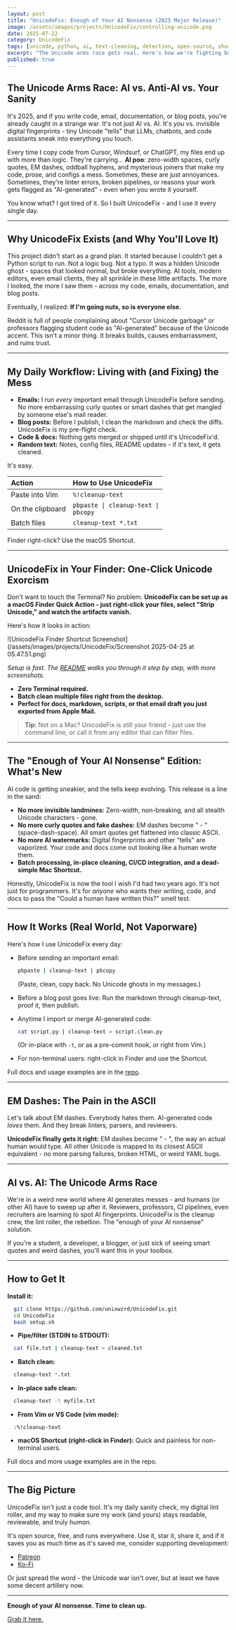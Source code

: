 ```yaml
---
layout: post
title: "UnicodeFix: Enough of Your AI Nonsense (2025 Major Release)"
image: /assets/images/projects/UnicodeFix/controlling-unicode.png
date: 2025-07-22
category: UnicodeFix
tags: [unicode, python, ai, text-cleaning, detection, open-source, shortcuts, devtools, ai-watermarks, anti-cheat]
excerpt: "The Unicode arms race gets real. Here's how we're fighting back."
published: true
---
```


## The Unicode Arms Race: AI vs. Anti-AI vs. Your Sanity

It's 2025, and if you write code, email, documentation, or blog posts, you're already caught in a strange war. It's not just AI vs. AI. It's *you* vs. invisible digital fingerprints - tiny Unicode "tells" that LLMs, chatbots, and code assistants sneak into everything you touch.

Every time I copy code from Cursor, Windsurf, or ChatGPT, my files end up with more than logic. They're carrying… **AI poo**: zero-width spaces, curly quotes, EM dashes, oddball hyphens, and mysterious joiners that make my code, prose, and configs a mess. Sometimes, these are just annoyances. Sometimes, they're linter errors, broken pipelines, or reasons your work gets flagged as "AI-generated" - even when you wrote it yourself.

You know what?
I got tired of it.
So I built UnicodeFix - and I use it every single day.

---

## Why UnicodeFix Exists (and Why You'll Love It)

This project didn't start as a grand plan. It started because I couldn't get a Python script to run. Not a logic bug. Not a typo. It was a hidden Unicode ghost - spaces that looked normal, but broke everything. AI tools, modern editors, even email clients, they all sprinkle in these little artifacts. The more I looked, the more I saw them - across my code, emails, documentation, and blog posts.

Eventually, I realized:
**If I'm going nuts, so is everyone else.**

Reddit is full of people complaining about "Cursor Unicode garbage" or professors flagging student code as "AI-generated" because of the Unicode accent. This isn't a minor thing. It breaks builds, causes embarrassment, and ruins trust.

---

## My Daily Workflow: Living with (and Fixing) the Mess

- **Emails:** I run *every* important email through UnicodeFix before sending. No more embarrassing curly quotes or smart dashes that get mangled by someone else's mail reader.
- **Blog posts:** Before I publish, I clean the markdown and check the diffs. UnicodeFix is my pre-flight check.
- **Code & docs:** Nothing gets merged or shipped until it's UnicodeFix'd.
- **Random text:** Notes, config files, README updates - if it's text, it gets cleaned.

It's easy.

| Action            | How to Use UnicodeFix                          |
|:------------------|:-----------------------------------------------|
| Paste into Vim    | <code>%!cleanup-text</code>                              |
| On the clipboard  | <code>pbpaste &#124; cleanup-text &#124; pbcopy</code>    |
| Batch files       | <code>cleanup-text *.txt</code>                           |

Finder right-click? Use the macOS Shortcut.

---

## UnicodeFix in Your Finder: One-Click Unicode Exorcism

Don't want to touch the Terminal? No problem.
**UnicodeFix can be set up as a macOS Finder Quick Action - just right-click your files, select "Strip Unicode," and watch the artifacts vanish.**

Here's how it looks in action:

![UnicodeFix Finder Shortcut Screenshot](/assets/images/projects/UnicodeFix/Screenshot 2025-04-25 at 05.47.51.png)

*Setup is fast. The [README](https://github.com/unixwzrd/UnicodeFix#shortcut-for-macos) walks you through it step by step, with more screenshots.*

- **Zero Terminal required.**
- **Batch clean multiple files right from the desktop.**
- **Perfect for docs, markdown, scripts, or that email draft you just exported from Apple Mail.**

> **Tip:** Not on a Mac? UnicodeFix is still your friend - just use the command line, or call it from any editor that can filter files.

---

## The "Enough of Your AI Nonsense" Edition: What's New

AI code is getting sneakier, and the tells keep evolving. This release is a line in the sand:

- **No more invisible landmines:** Zero-width, non-breaking, and all stealth Unicode characters - gone.
- **No more curly quotes and fake dashes:** EM dashes become " - " (space-dash-space). All smart quotes get flattened into classic ASCII.
- **No more AI watermarks:** Digital fingerprints and other "tells" are vaporized. Your code and docs come out looking like a human wrote them.
- **Batch processing, in-place cleaning, CI/CD integration, and a dead-simple Mac Shortcut.**

Honestly, UnicodeFix is now the tool I wish I'd had two years ago. It's not just for programmers. It's for *anyone* who wants their writing, code, and docs to pass the "Could a human have written this?" smell test.

---

## How It Works (Real World, Not Vaporware)

Here's how I use UnicodeFix every day:

- Before sending an important email:

  ```sh
  pbpaste | cleanup-text | pbcopy
  ```

  (Paste, clean, copy back. No Unicode ghosts in my messages.)

- Before a blog post goes live:
  Run the markdown through cleanup-text, proof it, then publish.

- Anytime I import or merge AI-generated code:

  ```sh
  cat script.py | cleanup-text > script.clean.py
  ```

  (Or in-place with `-t`, or as a pre-commit hook, or right from Vim.)

- For non-terminal users: right-click in Finder and use the Shortcut.

Full docs and usage examples are in the [repo](https://github.com/unixwzrd/UnicodeFix).

---

## EM Dashes: The Pain in the ASCII

Let's talk about EM dashes. Everybody hates them.
AI-generated code *loves* them.
And they break linters, parsers, and reviewers.

**UnicodeFix finally gets it right:**
EM dashes become " - ", the way an actual human would type. All other Unicode is mapped to its closest ASCII equivalent - no more parsing failures, broken HTML, or weird YAML bugs.

---

## AI vs. AI: The Unicode Arms Race

We're in a weird new world where AI generates messes - and humans (or other AI) have to sweep up after it. Reviewers, professors, CI pipelines, even recruiters are learning to spot AI fingerprints. UnicodeFix is the cleanup crew, the lint roller, the rebellion. The "enough of your AI nonsense" solution.

If you're a student, a developer, a blogger, or just sick of seeing smart quotes and weird dashes, you'll want this in your toolbox.

---

## How to Get It

**Install it:**

```sh
  git clone https://github.com/unixwzrd/UnicodeFix.git
  cd UnicodeFix
  bash setup.sh
```

- **Pipe/filter (STDIN to STDOUT):**

```sh
  cat file.txt | cleanup-text > cleaned.txt
```

- **Batch clean:**

```sh
  cleanup-text *.txt
```

- **In-place safe clean:**

```sh
  cleanup-text -t myfile.txt
```

- **From Vim or VS Code (vim mode):**

```vim
  :%!cleanup-text
```

- **macOS Shortcut (right-click in Finder):**
  Quick and painless for non-terminal users.

Full docs and more usage examples are in the repo.

---

## The Big Picture

UnicodeFix isn't just a code tool.
It's my daily sanity check, my digital lint roller, and my way to make sure my work (and yours) stays readable, reviewable, and truly *human*.

It's open source, free, and runs everywhere.
Use it, star it, share it, and if it saves you as much time as it's saved me, consider supporting development:

- [Patreon](https://patreon.com/unixwzrd)
- [Ko-Fi](https://ko-fi.com/unixwzrd)

Or just spread the word - the Unicode war isn't over, but at least we have some decent artillery now.

---

**Enough of your AI nonsense. Time to clean up.**

[Grab it here.](https://github.com/unixwzrd/UnicodeFix)




